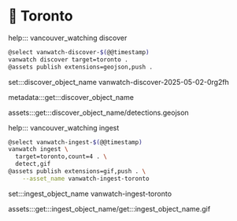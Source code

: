 # 🌈 Toronto

help::: vancouver_watching discover

```bash
@select vanwatch-discover-$(@@timestamp)
vanwatch discover target=toronto .
@assets publish extensions=geojson,push .
```

set:::discover_object_name vanwatch-discover-2025-05-02-0rg2fh

metadata:::get:::discover_object_name

assets:::get:::discover_object_name/detections.geojson

help::: vancouver_watching ingest


```bash
@select vanwatch-ingest-$(@@timestamp)
vanwatch ingest \
  target=toronto,count=4 . \
  detect,gif
@assets publish extensions=gif,push . \
	--asset_name vanwatch-ingest-toronto
```

set:::ingest_object_name vanwatch-ingest-toronto

assets:::get:::ingest_object_name/get:::ingest_object_name.gif